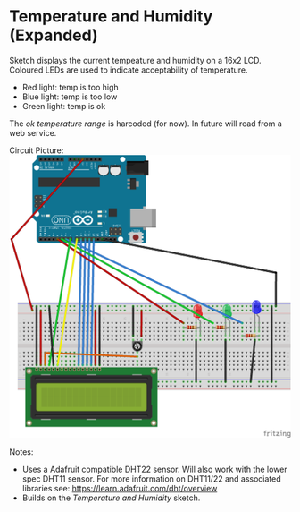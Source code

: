 # Temperature and Humidity (Expanded)

Sketch displays the current tempeature and humidity on a 16x2 LCD. Coloured LEDs are used to indicate acceptability of temperature.

- Red light: temp is too high
- Blue light: temp is too low
- Green light: temp is ok 

The _ok temperature range_ is harcoded (for now). In future will read from a web service.

Circuit Picture:
![Temperature and Humidity](temp_humidity_expanded.png)

Notes:
- Uses a Adafruit compatible DHT22 sensor. Will also work with the lower spec DHT11 sensor. For more information on DHT11/22 and associated libraries see: https://learn.adafruit.com/dht/overview 
- Builds on the _Temperature and Humidity_ sketch.